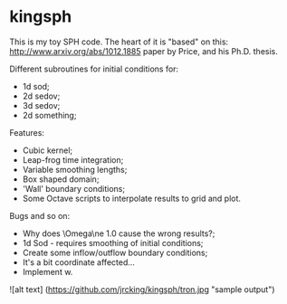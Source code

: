 # kingsph

This is my toy SPH code. The heart of it is "based" on this: http://www.arxiv.org/abs/1012.1885 paper by Price, and his Ph.D. thesis.

Different subroutines for initial conditions for:
  * 1d sod;
  * 2d sedov;
  * 3d sedov;
  * 2d something;

Features:
  * Cubic kernel;
  * Leap-frog time integration;
  * Variable smoothing lengths;
  * Box shaped domain;
  * 'Wall' boundary conditions;
  * Some Octave scripts to interpolate results to grid and plot.

Bugs and so on:
  * Why does \Omega\ne 1.0 cause the wrong results?;
  * 1d Sod - requires smoothing of initial conditions;
  * Create some inflow/outflow boundary conditions;
  * It's a bit coordinate affected...
  * Implement w.

![alt text] (https://github.com/jrcking/kingsph/tron.jpg "sample output")

